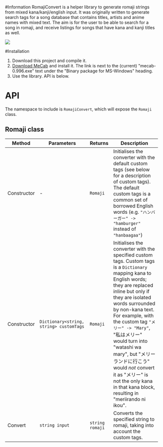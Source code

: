 #Information
RomajiConvert is a helper library to generate romaji strings from mixed kana/kanji/english input. It was originally written to generate search tags for a song database that contains titles, artists and anime names with mixed text. The aim is for the user to be able to search for a song in romaji, and receive listings for songs that have kana and kanji titles as well.

![](https://my.mixtape.moe/qgspiq.png)

#Installation

1. Download this project and compile it. 
2. [Download MeCab](http://taku910.github.io/mecab/#download) and install it. The link is next to the (current) "mecab-0.996.exe" text under the "Binary package for MS-Windows" heading.
3. Use the library. API is below. 

# API

The namespace to include is `RomajiConvert`, which will expose the `Romaji` class.

## Romaji class

| Method | Parameters | Returns | Description |
|--------|------------|---------|-------------|
| Constructor | - | `Romaji` | Initialises the converter with the default custom tags (see below for a description of custom tags). The default custom tags is a common set of borrowed English words (e.g. `"ハンバーガー" -> "hamburger"` instead of `"hanbaagaa"`) |
| Constructor | `Dictionary<string, string> customTags` | `Romaji` | Initialises the converter with the specified custom tags. Custom tags is a `Dictionary` mapping kana to English words; they are replaced inline but only if they are isolated words surrounded by non-kana text. For example, with the custom tag `"メリー" -> "Mary"`, "私はメリー" would turn into "watashi wa mary", but "メリーランドに行こう" would _not_ convert it as "メリー" is not the only kana in that kana block, resulting in "meriirando ni ikou". |
| Convert | `string input` | `string romaji` | Converts the specified string to romaji, taking into account the custom tags. |
